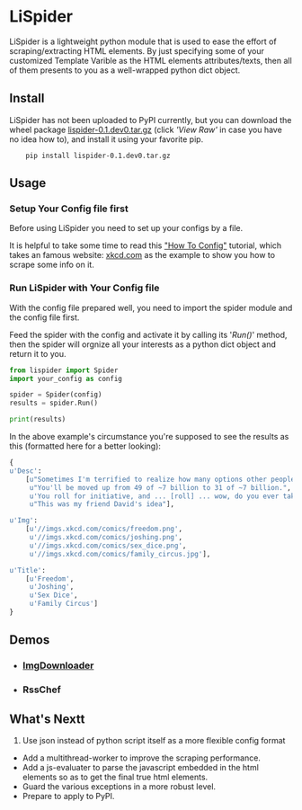 # LiSpiderLiSpider is a lightweight python module that is used to ease the effort of scraping/extracting HTML elements. By just specifying some of your customized Template Varible as the HTML elements attributes/texts, then all of them presents to you as a well-wrapped python dict object.## InstallLiSpider has not been uploaded to PyPI currently, but you can download the wheel package [lispider-0.1.dev0.tar.gz](https://github.com/jay7n/LiSpider/blob/master/dist/lispider-0.1.dev0.tar.gz) (click _'View Raw'_ in case you have no idea how to), and install it using your favorite pip.```    pip install lispider-0.1.dev0.tar.gz```## Usage### Setup Your Config file firstBefore using LiSpider you need to set up your configs by a file.It is helpful to take some time to read this ["How To Config"](how_to_config.md) tutorial, which takes an famous website: [xkcd.com](xkcd.com) as the example to show you how to scrape some info on it.### Run LiSpider with Your Config fileWith the config file prepared well, you need to import the spider module and the config file first.Feed the spider with the config and activate it by calling its '_Run()_' method, then the spider will orgnize all your interests as a python dict object and return it to you.``` pythonfrom lispider import Spiderimport your_config as configspider = Spider(config)results = spider.Run()print(results)```In the above example's circumstance you're supposed to see the results as this (formatted here for a better looking):``` python{u'Desc':    [u"Sometimes I'm terrified to realize how many options other people have.",     u"You'll be moved up from 49 of ~7 billion to 31 of ~7 billion.",     u'You roll for initiative, and ... [roll] ... wow, do you ever take it.',     u"This was my friend David's idea"],u'Img':    [u'//imgs.xkcd.com/comics/freedom.png',     u'//imgs.xkcd.com/comics/joshing.png',     u'//imgs.xkcd.com/comics/sex_dice.png',     u'//imgs.xkcd.com/comics/family_circus.jpg'],u'Title':    [u'Freedom',     u'Joshing',     u'Sex Dice',     u'Family Circus']}```## Demos* ### [ImgDownloader](demo/imgdownloader)* ### RssChef## What's Nextt1. Use json instead of python script itself as a more flexible config format* Add a multithread-worker to improve the scraping performance.* Add a js-evaluater to parse the javascript embedded in the html elements so as to get the final true html elements.* Guard the various exceptions in a more robust level.* Prepare to apply to PyPI.
